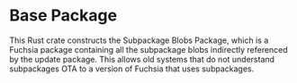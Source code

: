 # Base Package

This Rust crate constructs the Subpackage Blobs Package, which is a Fuchsia
package containing all the subpackage blobs indirectly referenced by the update
package. This allows old systems that do not understand subpackages OTA to a
version of Fuchsia that uses subpackages.
